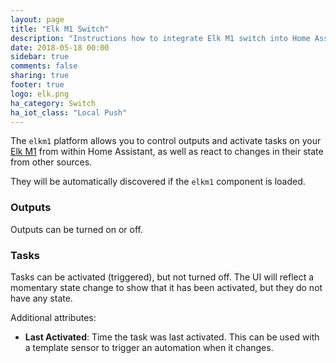 ```yaml
---
layout: page
title: "Elk M1 Switch"
description: "Instructions how to integrate Elk M1 switch into Home Assistant."
date: 2018-05-18 00:00
sidebar: true
comments: false
sharing: true
footer: true
logo: elk.png
ha_category: Switch
ha_iot_class: "Local Push"
---
```


The `elkm1` platform allows you to control outputs and activate tasks on your [Elk M1](https://www.elkproducts.com/m1_controls.html) from within Home Assistant, as well as react to changes in their state from other sources.

They will be automatically discovered if the `elkm1` component is loaded.

### Outputs

Outputs can be turned on or off.

### Tasks

Tasks can be activated (triggered), but not turned off. The UI will reflect a momentary state change to show that it has been activated, but they do not have any state.

Additional attributes:
- **Last Activated**: Time the task was last activated. This can be used with a template sensor to trigger an automation when it changes.